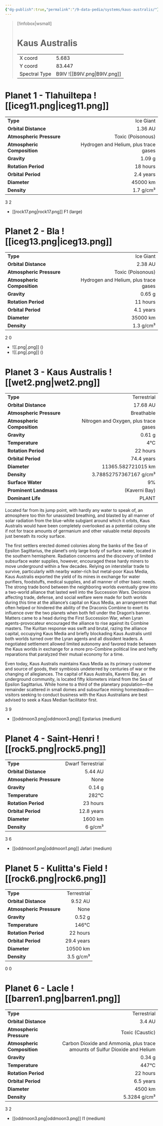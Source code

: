 ```yaml
---
{"dg-publish":true,"permalink":"/9-data-pedia/systems/kaus-australis/"}
---
```


> [!infobox|wsmall]
> # Kaus Australis
> | | |
> | - | - |
> | X coord | 5.683 |
> | Y coord| 83.447 |
> | Spectral Type | B9IV ![[B9IV.png\|B9IV.png]] |

# Planet 1 - Tlahuiltepa ![[iceg11.png\|iceg11.png]]
|                             |                           |
| --------------------------- | -------------------------:|
| **Type**                    |             Ice Giant |
| **Orbital Distance**        |   1.36 AU |
| **Atmospheric Pressure**    |       Toxic (Poisonous) |
| **Atmospheric Composition** |      Hydrogen and Helium, plus trace gases |
| **Gravity**                 |        1.09 g |
| **Rotation Period**         |  18 hours |
| **Orbital Period** | 2.4 years |
| **Diameter**                |      45000 km | 
| **Density**                 |    1.7 g/cm³ |



3
2

- [[rock17.png\|rock17.png]] F1 (large)

# Planet 2 - Bla ![[iceg13.png\|iceg13.png]]
|                             |                           |
| --------------------------- | -------------------------:|
| **Type**                    |             Ice Giant |
| **Orbital Distance**        |   2.38 AU |
| **Atmospheric Pressure**    |       Toxic (Poisonous) |
| **Atmospheric Composition** |      Hydrogen and Helium, plus trace gases |
| **Gravity**                 |        0.65 g |
| **Rotation Period**         |  11 hours |
| **Orbital Period** | 4.1 years |
| **Diameter**                |      35000 km | 
| **Density**                 |    1.3 g/cm³ |



2
0

- ![[.png\|.png]]  ()
- ![[.png\|.png]]  ()


# Planet 3 - Kaus Australis ![[wet2.png\|wet2.png]]
|                             |                           |
| --------------------------- | -------------------------:|
| **Type**                    |             Terrestrial |
| **Orbital Distance**        |   17.68 AU |
| **Atmospheric Pressure**    |       Breathable |
| **Atmospheric Composition** |      Nitrogen and Oxygen, plus trace gases |
| **Gravity**                 |        0.61 g |
| **Temperature**             |    4°C |
| **Rotation Period**         |  22 hours |
| **Orbital Period** | 74.4 years |
| **Diameter**                |      11365.582721015 km | 
| **Density**                 |    3.78852757367167 g/cm³ |
| **Surface Water**           |           9% | 
| **Prominent Landmass**      |         (Kaverni Bay) | 
| **Dominant Life**           |         PLANT |

Located far from its jump point, with hardly any water to speak of, an atmosphere too thin for unassisted breathing, and blasted by all manner of solar radiation from the blue-white subgiant around which it orbits, Kaus Australis would have been completely overlooked as a potential colony site if not for trace amounts of germanium and other valuable metal deposits just beneath its rocky surface.

The first settlers erected domed colonies along the banks of the Sea of Epsilon Sagittarius, the planet‘s only large body of surface water, located in the southern hemisphere. Radiation concerns and the discovery of limited subsurface water supplies, however, encouraged these hardy miners to move underground within a few decades. Relying on interstellar trade to survive, particularly with nearby water-rich but metal-poor Kaus Media, Kaus Australis exported the yield of its mines in exchange for water purifiers, foodstuffs, medical supplies, and all manner of other basic needs. The strong trade bond between the neighboring worlds eventually grew into a two-world alliance that lasted well into the Succession Wars. Decisions affecting trade, defense, and social welfare were made for both worlds during this time at the alliance‘s capital on Kaus Media, an arrangement that often helped or hindered the ability of the Draconis Combine to exert its influence over the two planets when both fell under the Dragon‘s banner. Matters came to a head during the First Succession War, when Lyran agents-provocateur encouraged the alliance to rise against its Combine masters. The Kuritan response was swift and brutal, razing the alliance capital, occupying Kaus Media and briefly blockading Kaus Australis until both worlds turned over the Lyran agents and all dissident leaders. A negotiated settlement allowed limited autonomy and favored trade between the Kaus worlds in exchange for a more pro-Combine political line and hefty reparations that paralyzed their mutual economy for a time.

Even today, Kaus Australis maintains Kaus Media as its primary customer and source of goods, their symbiosis undeterred by centuries of war or the changing of allegiances. The capital of Kaus Australis, Kaverni Bay, an underground community, is located fifty kilometers inland from the Sea of Epsilon Sagittarius. While home to a third of the planetary population—the remainder scattered in small domes and subsurface mining homesteads—visitors seeking to conduct business with the Kaus Australians are best advised to seek a Kaus Median facilitator first.

3
9

- [[oddmoon3.png\|oddmoon3.png]] Epstarius (medium)

# Planet 4 - Saint-Henri ![[rock5.png\|rock5.png]]
|                             |                           |
| --------------------------- | -------------------------:|
| **Type**                    |             Dwarf Terrestrial |
| **Orbital Distance**        |   5.44 AU |
| **Atmospheric Pressure**    |       None |
| **Gravity**                 |        0.14 g |
| **Temperature**             |    282°C |
| **Rotation Period**         |  23 hours |
| **Orbital Period** | 12.8 years |
| **Diameter**                |      1600 km | 
| **Density**                 |    6 g/cm³ |



3
6

- [[oddmoon1.png\|oddmoon1.png]] Jafari (medium)

# Planet 5 - Kulitta's Field ![[rock6.png\|rock6.png]]
|                             |                           |
| --------------------------- | -------------------------:|
| **Type**                    |             Terrestrial |
| **Orbital Distance**        |   9.52 AU |
| **Atmospheric Pressure**    |       None |
| **Gravity**                 |        0.52 g |
| **Temperature**             |    146°C |
| **Rotation Period**         |  22 hours |
| **Orbital Period** | 29.4 years |
| **Diameter**                |      10500 km | 
| **Density**                 |    3.5 g/cm³ |



0
0



# Planet 6 - Lacle ![[barren1.png\|barren1.png]]
|                             |                           |
| --------------------------- | -------------------------:|
| **Type**                    |             Terrestrial |
| **Orbital Distance**        |   3.4 AU |
| **Atmospheric Pressure**    |       Toxic (Caustic) |
| **Atmospheric Composition** |      Carbon Dioxide and Ammonia, plus trace amounts of Sulfur Dioxide and Helium |
| **Gravity**                 |        0.34 g |
| **Temperature**             |    447°C |
| **Rotation Period**         |  22 hours |
| **Orbital Period** | 6.5 years |
| **Diameter**                |      4500 km | 
| **Density**                 |    5.3284 g/cm³ |



3
2

- [[oddmoon3.png\|oddmoon3.png]] I1 (medium)

